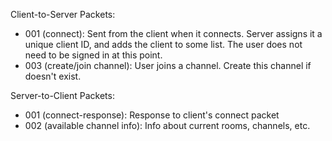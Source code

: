 Client-to-Server Packets:

 - 001 (connect): Sent from the client when it connects. Server assigns it a unique client ID, and adds the client to some list. The user does not need to be signed in at this point.
 - 003 (create/join channel): User joins a channel. Create this channel if doesn't exist.

Server-to-Client Packets:

 - 001 (connect-response): Response to client's connect packet
 - 002 (available channel info): Info about current rooms, channels, etc.